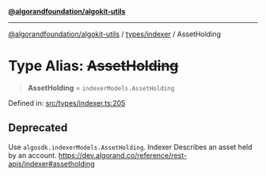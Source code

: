 [**@algorandfoundation/algokit-utils**](../../../README.md)

***

[@algorandfoundation/algokit-utils](../../../README.md) / [types/indexer](../README.md) / AssetHolding

# Type Alias: ~~AssetHolding~~

> **AssetHolding** = `indexerModels.AssetHolding`

Defined in: [src/types/indexer.ts:205](https://github.com/algorandfoundation/algokit-utils-ts/blob/main/src/types/indexer.ts#L205)

## Deprecated

Use `algosdk.indexerModels.AssetHolding`. Indexer Describes an asset held by an account. https://dev.algorand.co/reference/rest-apis/indexer#assetholding

